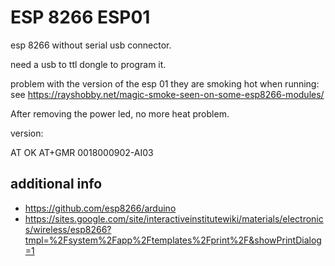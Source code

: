 # ESP 8266 ESP01

esp 8266 without serial usb connector.

need a usb to ttl dongle to program it.


problem with the version of the esp 01 they are smoking hot when running:
see https://rayshobby.net/magic-smoke-seen-on-some-esp8266-modules/

After removing the power led, no more heat problem.


version:

AT
OK
AT+GMR
0018000902-AI03



## additional info

-  https://github.com/esp8266/arduino
- https://sites.google.com/site/interactiveinstitutewiki/materials/electronics/wireless/esp8266?tmpl=%2Fsystem%2Fapp%2Ftemplates%2Fprint%2F&showPrintDialog=1

